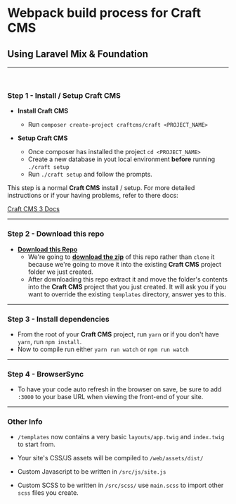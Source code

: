 # Webpack build process for Craft CMS
## Using Laravel Mix & Foundation

---
&nbsp;

### Step 1 - Install / Setup Craft CMS
* **Install Craft CMS**
  * Run `composer create-project craftcms/craft <PROJECT_NAME>`
  

* **Setup Craft CMS**
  * Once composer has installed the project `cd <PROJECT_NAME>`
  * Create a new database in yout local environment **before** running `./craft setup`
  * Run `./craft setup` and follow the prompts.
  
This step is a normal **Craft CMS** install / setup. For more detailed instructions or if your having problems, refer to there docs: 

<a href="https://docs.craftcms.com/v3" target="_blank">Craft CMS 3 Docs</a>

---

### Step 2 - Download this repo
* [**Download this Repo**](https://github.com/SpeakInCode/craftcms-webpack-foundation/archive/master.zip)
  * We're going to [**download the zip**](https://github.com/SpeakInCode/craftcms-webpack-foundation/archive/master.zip) of this repo rather than `clone` it because we're going to move it into the existing **Craft CMS** project folder we just created.
  * After downloading this repo extract it and move the folder's contents into the **Craft CMS** project that you just created. It will ask you if you want to override the existing `templates` directory, answer yes to this.
  
---

### Step 3 - Install dependencies
* From the root of your **Craft CMS** project, run `yarn` or if you don't have `yarn`, run `npm install`.
* Now to compile run either `yarn run watch` or `npm run watch`

---

### Step 4 - BrowserSync
* To have your code auto refresh in the browser on save, be sure to add `:3000` to your base URL when viewing the front-end of your site.

---

### Other Info

* `/templates` now contains a very basic `layouts/app.twig` and `index.twig` to start from.

* Your site's CSS/JS assets will be compiled to `/web/assets/dist/`

* Custom Javascript to be written in `/src/js/site.js`

* Custom SCSS to be written in `/src/scss/` use `main.scss` to import other `scss` files you create.

  


